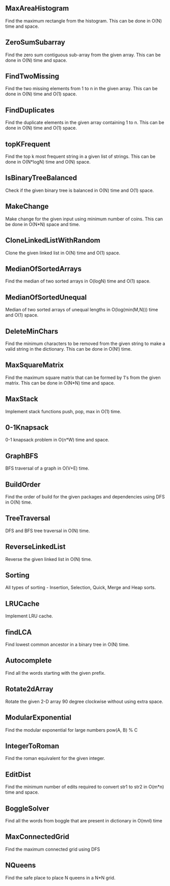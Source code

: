 ## MaxAreaHistogram
Find the maximum rectangle from the histogram. This can be done in O(N) time and space.

## ZeroSumSubarray
Find the zero sum contiguous sub-array from the given array. This can be done in O(N) time and space.

## FindTwoMissing
Find the two missing elements from 1 to n in the given array. This can be done in O(N) time and O(1) space.

## FindDuplicates
Find the duplicate elements in the given array containing 1 to n. This can be done in O(N) time and O(1) space.

## topKFrequent
Find the top k most frequent string in a given list of strings. This can be done in O(N*logN) time and O(N) space.

## IsBinaryTreeBalanced
Check if the given binary tree is balanced in O(N) time and O(1) space.

## MakeChange
Make change for the given input using minimum number of coins. This can be done in O(N*N) space and time.

## CloneLinkedListWithRandom
Clone the given linked list in O(N) time and O(1) space.

## MedianOfSortedArrays
Find the median of two sorted arrays in O(logN) time and O(1) space.

## MedianOfSortedUnequal
Median of two sorted arrays of unequal lengths in O(log(min(M,N))) time and O(1) space.

## DeleteMinChars
Find the minimum characters to be removed from the given string to make a valid string in the dictionary. This can be done in O(N!) time.

## MaxSquareMatrix
Find the maximum square matrix that can be formed by 1's from the given matrix. This can be done in O(N*N) time and space.

## MaxStack
Implement stack functions push, pop, max in O(1) time.

## 0-1Knapsack
0-1 knapsack problem in O(n*W) time and space.

## GraphBFS
BFS traversal of a graph in O(V+E) time.

## BuildOrder
Find the order of build for the given packages and dependencies using DFS in O(N) time.

## TreeTraversal
DFS and BFS tree traversal in O(N) time.

## ReverseLinkedList
Reverse the given linked list in O(N) time.

## Sorting
All types of sorting - Insertion, Selection, Quick, Merge and Heap sorts.

## LRUCache
Implement LRU cache.

## findLCA
Find lowest common ancestor in a binary tree in O(N) time.

## Autocomplete
Find all the words starting with the given prefix.

## Rotate2dArray
Rotate the given 2-D array 90 degree clockwise without using extra space.

## ModularExponential
Find the modular exponential for large numbers pow(A, B) % C

## IntegerToRoman
Find the roman equivalent for the given integer.

## EditDist
Find the minimum number of edits required to convert str1 to str2 in O(m*n) time and space.

## BoggleSolver
Find all the words from boggle that are present in dictionary in O(m*n*l) time

## MaxConnectedGrid
Find the maximum connected grid using DFS

## NQueens
Find the safe place to place N queens in a N*N grid.
